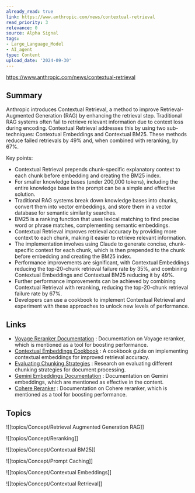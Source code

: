 ```yaml
---
already_read: true
link: https://www.anthropic.com/news/contextual-retrieval
read_priority: 3
relevance: 0
source: Alpha Signal
tags:
- Large_Language_Model
- AI_agent
type: Content
upload_date: '2024-09-30'
---
```


https://www.anthropic.com/news/contextual-retrieval
## Summary

Anthropic introduces Contextual Retrieval, a method to improve Retrieval-Augmented Generation (RAG) by enhancing the retrieval step. Traditional RAG systems often fail to retrieve relevant information due to context loss during encoding. Contextual Retrieval addresses this by using two sub-techniques: Contextual Embeddings and Contextual BM25. These methods reduce failed retrievals by 49% and, when combined with reranking, by 67%.

Key points:
- Contextual Retrieval prepends chunk-specific explanatory context to each chunk before embedding and creating the BM25 index.
- For smaller knowledge bases (under 200,000 tokens), including the entire knowledge base in the prompt can be a simple and effective solution.
- Traditional RAG systems break down knowledge bases into chunks, convert them into vector embeddings, and store them in a vector database for semantic similarity searches.
- BM25 is a ranking function that uses lexical matching to find precise word or phrase matches, complementing semantic embeddings.
- Contextual Retrieval improves retrieval accuracy by providing more context to each chunk, making it easier to retrieve relevant information.
- The implementation involves using Claude to generate concise, chunk-specific context for each chunk, which is then prepended to the chunk before embedding and creating the BM25 index.
- Performance improvements are significant, with Contextual Embeddings reducing the top-20-chunk retrieval failure rate by 35%, and combining Contextual Embeddings and Contextual BM25 reducing it by 49%.
- Further performance improvements can be achieved by combining Contextual Retrieval with reranking, reducing the top-20-chunk retrieval failure rate by 67%.
- Developers can use a cookbook to implement Contextual Retrieval and experiment with these approaches to unlock new levels of performance.
## Links

- [Voyage Reranker Documentation](https://docs.voyageai.com/docs/reranker) : Documentation on Voyage reranker, which is mentioned as a tool for boosting performance.
- [Contextual Embeddings Cookbook](https://github.com/anthropics/anthropic-cookbook/tree/main/skills/contextual-embeddings) : A cookbook guide on implementing contextual embeddings for improved retrieval accuracy.
- [Evaluating Chunking Strategies](https://research.trychroma.com/evaluating-chunking) : Research on evaluating different chunking strategies for document processing.
- [Gemini Embeddings Documentation](https://ai.google.dev/gemini-api/docs/embeddings) : Documentation on Gemini embeddings, which are mentioned as effective in the content.
- [Cohere Reranker](https://cohere.com/rerank) : Documentation on Cohere reranker, which is mentioned as a tool for boosting performance.

## Topics

![[topics/Concept/Retrieval Augmented Generation RAG]]

![[topics/Concept/Reranking]]

![[topics/Concept/Contextual BM25]]

![[topics/Concept/Prompt Caching]]

![[topics/Concept/Contextual Embeddings]]

![[topics/Concept/Contextual Retrieval]]